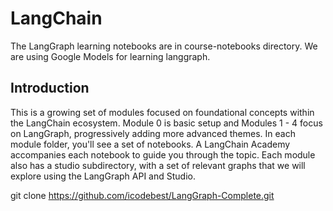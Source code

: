# LangChain

The LangGraph learning notebooks are in course-notebooks directory. We are using Google Models for learning langgraph.
## Introduction
This is a growing set of modules focused on foundational concepts within the LangChain ecosystem. Module 0 is basic setup and Modules 1 - 4 focus on LangGraph, progressively adding more advanced themes. In each module folder, you'll see a set of notebooks. A LangChain Academy accompanies each notebook to guide you through the topic. Each module also has a studio subdirectory, with a set of relevant graphs that we will explore using the LangGraph API and Studio.

git clone https://github.com/icodebest/LangGraph-Complete.git
```
